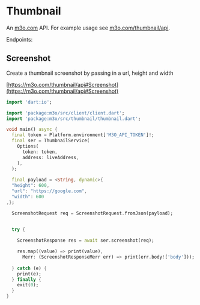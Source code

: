 # Thumbnail

An [m3o.com](https://m3o.com) API. For example usage see [m3o.com/thumbnail/api](https://m3o.com/thumbnail/api).

Endpoints:

## Screenshot

Create a thumbnail screenshot by passing in a url, height and width


[https://m3o.com/thumbnail/api#Screenshot](https://m3o.com/thumbnail/api#Screenshot)

```dart
import 'dart:io';

import 'package:m3o/src/client/client.dart';
import 'package:m3o/src/thumbnail/thumbnail.dart';

void main() async {
  final token = Platform.environment['M3O_API_TOKEN']!;
  final ser = ThumbnailService(
    Options(
      token: token,
      address: liveAddress,
    ),
  );
 
  final payload = <String, dynamic>{
  "height": 600,
  "url": "https://google.com",
  "width": 600
,};

  ScreenshotRequest req = ScreenshotRequest.fromJson(payload);

  
  try {

	ScreenshotResponse res = await ser.screenshot(req);

    res.map((value) => print(value),
	  Merr: (ScreenshotResponseMerr err) => print(err.body!['body']));	
  
  } catch (e) {
    print(e);
  } finally {
    exit(0);
  }
}
```
